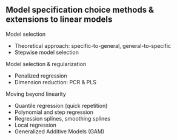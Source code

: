 ## Model specification choice methods & extensions to linear models

Model selection  
+ Theoretical approach: specific-to-general, general-to-specific
+ Stepwise model selection

Model selection & regularization  
+ Penalized regression
+ Dimension reduction: PCR & PLS

Moving beyond linearity  
+ Quantile regression (quick repetition)  
+ Polynomial and step regression  
+ Regression splines, smoothing splines    
+ Local regression    
+ Generalized Additive Models (GAM)  

